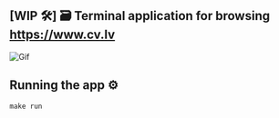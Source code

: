 ## [WIP 🛠] 🗃 Terminal application for browsing https://www.cv.lv

![Gif](/docs/resources/cvlv-cli.gif)

## Running the app ⚙️
```
make run
```

